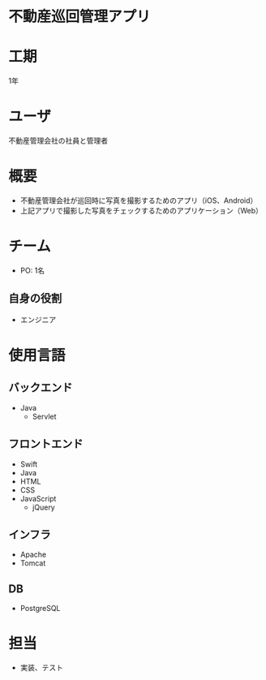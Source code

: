 
不動産巡回管理アプリ
==========

# 工期
  
1年
# ユーザ
  
不動産管理会社の社員と管理者
# 概要

- 不動産管理会社が巡回時に写真を撮影するためのアプリ（iOS、Android）
- 上記アプリで撮影した写真をチェックするためのアプリケーション（Web）

# チーム

- PO: 1名

## 自身の役割

- エンジニア

# 使用言語

## バックエンド

- Java
    - Servlet

## フロントエンド

- Swift
- Java
- HTML
- CSS
- JavaScript
    - jQuery

## インフラ

- Apache
- Tomcat

## DB

- PostgreSQL

# 担当

- 実装、テスト
